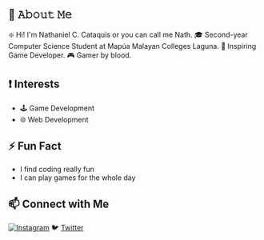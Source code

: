 ## :book: 𝙰𝚋𝚘𝚞𝚝 𝙼𝚎

 :sparkle: Hi! I'm Nathaniel C. Cataquis or you can call me Nath.
 🎓 Second-year Computer Science Student at Mapúa Malayan Colleges Laguna.
 🎲 Inspiring Game Developer.
 🎮 Gamer by blood.

## ❗ Interests
- 🕹️ Game Development
- 🌐 Web Development

## ⚡ Fun Fact
- I find coding really fun
- I can play games for the whole day
 
## 📫 Connect with Me
[![Instagram](https://img.shields.io/badge/Follow-Me!-E4405F?style=for-the-badge&logo=instagram)](https://www.instagram.com/notnath.jpeg/)
🐦 [Twitter](https://twitter.com/nthnlctqs)
